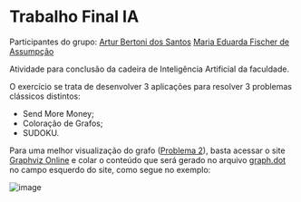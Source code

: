 # Trabalho Final IA

Participantes do grupo:
[Artur Bertoni dos Santos](https://www.linkedin.com/in/artur-bertoni-dos-santos/)
[Maria Eduarda Fischer de Assumpção](https://www.linkedin.com/in/maria-eduarda-fischer-de-assumpção-3a22b9223/)

Atividade para conclusão da cadeira de Inteligência Artificial da faculdade.

O exercício se trata de desenvolver 3 aplicações para resolver 3 problemas clássicos distintos:
- Send More Money;
- Coloração de Grafos;
- SUDOKU.

Para uma melhor visualização do grafo ([Problema 2](https://github.com/Artur-Bertoni/Trabalho-Final-IA/tree/main/src/Problema02)), basta acessar o site [Graphviz Online](https://dreampuf.github.io/GraphvizOnline/) e colar o conteúdo que será gerado no arquivo [graph.dot](https://github.com/Artur-Bertoni/Trabalho-Final-IA/blob/main/src/Problema02/graph.dot) no campo esquerdo do site, como segue no exemplo:

![image](https://github.com/Artur-Bertoni/Trabalho-Final-IA/assets/104460981/6348851b-d032-4596-ad41-b46bdb7c0f85)
